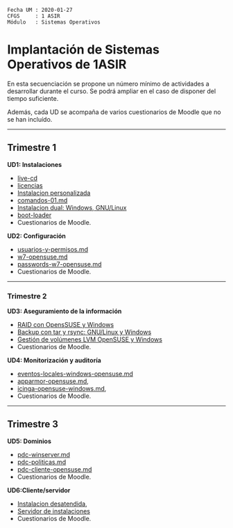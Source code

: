 
```
Fecha UM : 2020-01-27
CFGS     : 1 ASIR
Módulo   : Sistemas Operativos
```

# Implantación de Sistemas Operativos de 1ASIR

En esta secuenciación se propone un número mínimo de actividades a desarrollar durante el curso. Se podrá ampliar en el caso de disponer del tiempo suficiente.

Además, cada UD se acompaña de varios cuestionarios de Moodle que no se han incluído.

---
## Trimestre 1

**UD1: Instalaciones**

* [live-cd](actividades/sistemas.2/instalacion/live-cd)
* [licencias](actividades/sistemas.2/licencias)
* [Instalacion personalizada](actividades/sistemas.2/instalacion/instalacion-personalizada)
* [comandos-01.md](actividades/sistemas.2/comandos/comandos-01.md)
* [Instalacion dual: Windows, GNU/Linux](actividades/sistemas.2/instalacion/instalacion-dual)
* [boot-loader](actividades/sistemas.2/boot-loader/README.md)
* Cuestionarios de Moodle.

**UD2: Configuración**

* [usuarios-y-permisos.md](actividades/sistemas.2/permisos/usuarios-y-permisos.md)
* [w7-opensuse.md](actividades/sistemas.2/aplicaciones/w7-opensuse.md)
* [passwords-w7-opensuse.md](actividades/sistemas.2/aplicaciones/passwords-w7-opensuse.md)
* Cuestionarios de Moodle.

---
### Trimestre 2

**UD3: Aseguramiento de la información**
* [RAID con OpensSUSE y Windows](actividades/sistemas.2/raid-lvm/raid-opensuse-windows.md)
* [Backup con tar y rsync: GNU/Linux y Windows](actividades/sistemas.2/backup/tar.md)
* [Gestión de volúmenes LVM OpenSUSE y Windows](actividades/sistemas.2/raid-lvm/lvm-opensuse-windows.md)
* Cuestionarios de Moodle.

**UD4: Monitorización y auditoría**

* [eventos-locales-windows-opensuse.md](actividades/sistemas.2/monitorizar/eventos-locales-windows-opensuse.md)
* [apparmor-opensuse.md](actividades/sistemas.2/monitorizar/apparmor-opensuse.md),
* [icinga-opensuse-windows.md](actividades/sistemas.2/monitorizar/icinga-opensuse-windows.md),
* Cuestionarios de Moodle.

---
## Trimestre 3

**UD5: Dominios**

* [pdc-winserver.md](actividades/sistemas.2/dominios/pdc-winserver.md)
* [pdc-politicas.md](actividades/sistemas.2/dominios/pdc-politicas.md)
* [pdc-cliente-opensuse.md](actividades/sistemas.2/dominios/pdc-cliente-opensuse.md)
* Cuestionarios de Moodle.

**UD6:Cliente/servidor**

* [Instalacion desatendida](actividades/sistemas.2/instalacion/desatendida),
* [Servidor de instalaciones](actividades/sistemas.2/instalacion/servidor)
* Cuestionarios de Moodle.
